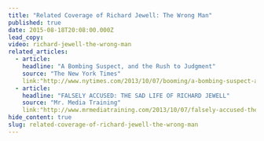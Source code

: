 ```yaml
---
title: "Related Coverage of Richard Jewell: The Wrong Man"
published: true
date: 2015-08-18T20:08:00.000Z
lead_copy:
video: richard-jewell-the-wrong-man
related_articles:
  - article:
    headline: "A Bombing Suspect, and the Rush to Judgment"
    source: "The New York Times"
    link:"http://www.nytimes.com/2013/10/07/booming/a-bombing-suspect-and-the-rush-to-judgment.html?ref=booming&_r=0"
  - article:
    headline: "FALSELY ACCUSED: THE SAD LIFE OF RICHARD JEWELL"
    source: "Mr. Media Training"
    link:"http://www.mrmediatraining.com/2013/10/07/falsely-accused-the-sad-life-of-richard-jewell/"
hide_content: true
slug: related-coverage-of-richard-jewell-the-wrong-man
---
```


